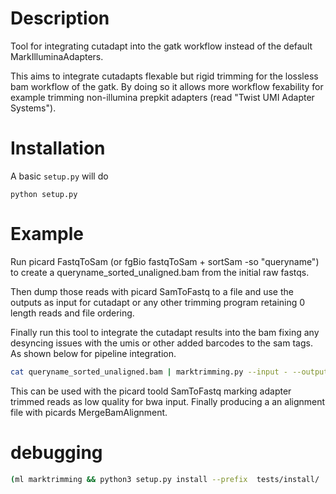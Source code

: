 
# Description

Tool for integrating cutadapt into the gatk workflow instead of the default MarkIlluminaAdapters. 

This aims to integrate cutadapts flexable but rigid trimming for the lossless bam workflow of the gatk. By doing so it allows more workflow fexability for example trimming non-illumina prepkit adapters (read "Twist UMI Adapter Systems"). 

# Installation

A basic `setup.py` will do

```
python setup.py
```

# Example

Run picard FastqToSam (or fgBio fastqToSam + sortSam -so "queryname") to create a queryname_sorted_unaligned.bam from the initial raw fastqs.  

Then dump those reads with picard SamToFastq to a file and use the outputs as input for cutadapt or any other trimming program retaining 0 length reads and file ordering. 

Finally run this tool to integrate the cutadapt results into the bam fixing any desyncing issues with the umis or other added barcodes to the sam tags. As shown below for pipeline integration.

```sh
cat queryname_sorted_unaligned.bam | marktrimming.py --input - --output - --fastq cutadapt_trimmed_1.fastq.gz --fastq cutadapt_trimmed_2.fastq.gz --ubam-out | samtools view -b > queryname_sorted_unaligned_adaptermarked.bam
```

This can be used with the picard toold SamToFastq marking adapter trimmed reads as low quality for bwa input. Finally producing a an alignment file with picards MergeBamAlignment.

# debugging

```bash
(ml marktrimming && python3 setup.py install --prefix  tests/install/  && export PYTHONPATH='./tests/install/lib/:'"$PYTHONPATH" && python ./build/lib/marktrimming/marktrimming.py --help)
```